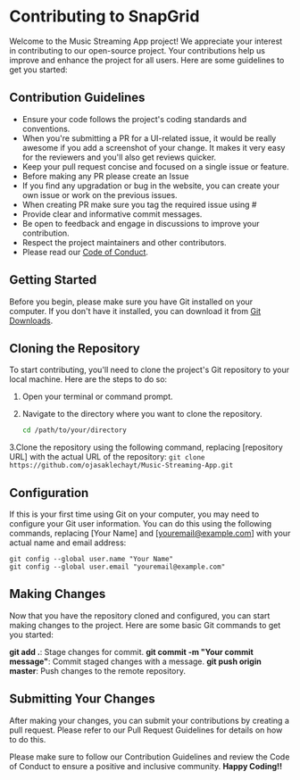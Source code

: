 # Contributing to SnapGrid

Welcome to the Music Streaming App project! We appreciate your interest in contributing to our open-source project. Your contributions help us improve and enhance the project for all users. Here are some guidelines to get you started:

## Contribution Guidelines

- Ensure your code follows the project's coding standards and conventions.
- When you're submitting a PR for a UI-related issue, it would be really awesome if you add a screenshot of your change. It makes 
it very easy for the reviewers and you'll also get reviews quicker.
- Keep your pull request concise and focused on a single issue or feature.
- Before making any PR please create an Issue
- If you find any upgradation or bug in the website, you can create your own issue or work on the previous issues.
- When creating PR make sure you tag the required issue using #<issuenumber>
- Provide clear and informative commit messages.
- Be open to feedback and engage in discussions to improve your contribution.
- Respect the project maintainers and other contributors.
- Please read our [Code of Conduct](./CODE_OF_CONDUCT.md).


## Getting Started

Before you begin, please make sure you have Git installed on your computer. If you don't have it installed, you can download it from [Git Downloads](https://git-scm.com/downloads).

## Cloning the Repository

To start contributing, you'll need to clone the project's Git repository to your local machine. Here are the steps to do so:

1. Open your terminal or command prompt.

2. Navigate to the directory where you want to clone the repository.
   ```bash
   cd /path/to/your/directory
   ```

3.Clone the repository using the following command, replacing [repository URL] with the actual URL of the repository:
    ```
    git clone https://github.com/ojasaklechayt/Music-Streaming-App.git
    ```

## Configuration

If this is your first time using Git on your computer, you may need to configure your Git user information. You can do this using the following commands, replacing [Your Name] and [youremail@example.com] with your actual name and email address:
```
git config --global user.name "Your Name"
git config --global user.email "youremail@example.com"
```

## Making Changes

Now that you have the repository cloned and configured, you can start making changes to the project. Here are some basic Git commands to get you started:

**git add .**: Stage changes for commit.
**git commit -m "Your commit message"**: Commit staged changes with a message.
**git push origin master**: Push changes to the remote repository.


## Submitting Your Changes
After making your changes, you can submit your contributions by creating a pull request. Please refer to our Pull Request Guidelines for details on how to do this.


Please make sure to follow our Contribution Guidelines and review the Code of Conduct to ensure a positive and inclusive community.
**Happy Coding!!**
